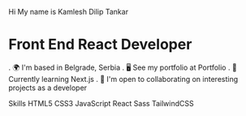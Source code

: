 Hi My name is Kamlesh Dilip Tankar

#  Front End React Developer

. 🌍  I'm based in Belgrade, Serbia
. 🖥️  See my portfolio at Portfolio
. 🧠  Currently learning Next.js
. 🤝  I'm open to collaborating on interesting projects as a developer

Skills
HTML5   CSS3   JavaScript   React   Sass   TailwindCSS

